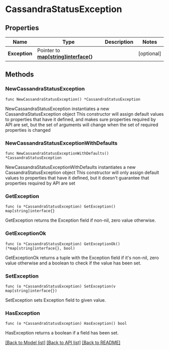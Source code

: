 # CassandraStatusException

## Properties

Name | Type | Description | Notes
------------ | ------------- | ------------- | -------------
**Exception** | Pointer to [**map[string]interface{}**](.md) |  | [optional] 

## Methods

### NewCassandraStatusException

`func NewCassandraStatusException() *CassandraStatusException`

NewCassandraStatusException instantiates a new CassandraStatusException object
This constructor will assign default values to properties that have it defined,
and makes sure properties required by API are set, but the set of arguments
will change when the set of required properties is changed

### NewCassandraStatusExceptionWithDefaults

`func NewCassandraStatusExceptionWithDefaults() *CassandraStatusException`

NewCassandraStatusExceptionWithDefaults instantiates a new CassandraStatusException object
This constructor will only assign default values to properties that have it defined,
but it doesn't guarantee that properties required by API are set

### GetException

`func (o *CassandraStatusException) GetException() map[string]interface{}`

GetException returns the Exception field if non-nil, zero value otherwise.

### GetExceptionOk

`func (o *CassandraStatusException) GetExceptionOk() (*map[string]interface{}, bool)`

GetExceptionOk returns a tuple with the Exception field if it's non-nil, zero value otherwise
and a boolean to check if the value has been set.

### SetException

`func (o *CassandraStatusException) SetException(v map[string]interface{})`

SetException sets Exception field to given value.

### HasException

`func (o *CassandraStatusException) HasException() bool`

HasException returns a boolean if a field has been set.


[[Back to Model list]](../README.md#documentation-for-models) [[Back to API list]](../README.md#documentation-for-api-endpoints) [[Back to README]](../README.md)


